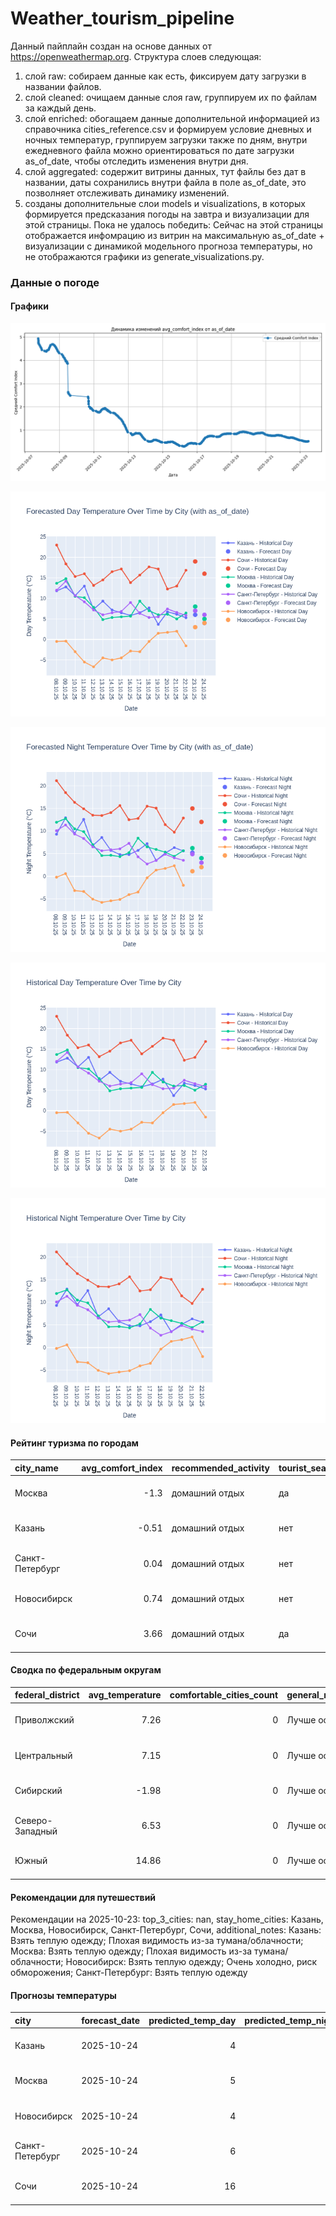 # Weather_tourism_pipeline
Данный пайплайн создан на основе данных от https://openweathermap.org.
Структура слоев следующая:
  1) слой raw: 
  собираем данные как есть, фиксируем дату загрузки в названии файлов.
  2) слой cleaned:
  очищаем данные слоя raw, группируем их по файлам за каждый день.
  3) слой enriched:
  обогащаем данные дополнительной информацией из справочника cities_reference.csv и формируем условие дневных и ночных температур,
  группируем загрузки также по дням, внутри ежедневного файла можно ориентироваться по дате загрузки as_of_date, чтобы отследить изменения внутри дня.
  4) слой aggregated:
   содержит витрины данных, тут файлы без дат в названии, даты сохранились внутри файла в поле as_of_date, это позволняет отслеживать динамику изменений.
  6) созданы дополнительные слои models и visualizations, в которых формируется предсказания погоды на завтра и визуализации для этой страницы.
  Пока не удалось победить: Сейчас на этой страницы отображается инфомрацию из витрин на максимальную as_of_date + визуализации с динамикой модельного прогноза температуры, 
  но не отображаются графики из generate_visualizations.py.
<!-- WEATHER DATA START -->
### Данные о погоде

#### Графики
![Comfort Index Trend](data/visualizations/comfort_index_trend.png)

![Forecasted Day Temperature](data/visualizations/forecasted_day_temperature.png)

![Forecasted Night Temperature](data/visualizations/forecasted_night_temperature.png)

![Historical Day Temperature](data/visualizations/historical_day_temperature.png)

![Historical Night Temperature](data/visualizations/historical_night_temperature.png)

#### Рейтинг туризма по городам
| city_name       |   avg_comfort_index | recommended_activity   | tourist_season_match   | tourism_season   | tour_recommendation       | as_of_date          |
|:----------------|--------------------:|:-----------------------|:-----------------------|:-----------------|:--------------------------|:--------------------|
| Москва          |               -1.3  | домашний отдых         | да                     | Круглогодично    | домашний отдых в сезон    | 2025-10-23 11:20:00 |
| Казань          |               -0.51 | домашний отдых         | нет                    | Май-Сентябрь     | домашний отдых вне сезона | 2025-10-23 11:20:00 |
| Санкт-Петербург |                0.04 | домашний отдых         | нет                    | Май-Сентябрь     | домашний отдых вне сезона | 2025-10-23 11:20:00 |
| Новосибирск     |                0.74 | домашний отдых         | нет                    | Июнь-Август      | домашний отдых вне сезона | 2025-10-23 11:20:00 |
| Сочи            |                3.66 | домашний отдых         | да                     | Май-Октябрь      | домашний отдых в сезон    | 2025-10-23 11:20:00 |

#### Сводка по федеральным округам
| federal_district   |   avg_temperature |   comfortable_cities_count | general_recommendation   | as_of_date          |
|:-------------------|------------------:|---------------------------:|:-------------------------|:--------------------|
| Приволжский        |              7.26 |                          0 | Лучше остаться дома      | 2025-10-23 11:20:00 |
| Центральный        |              7.15 |                          0 | Лучше остаться дома      | 2025-10-23 11:20:00 |
| Сибирский          |             -1.98 |                          0 | Лучше остаться дома      | 2025-10-23 11:20:00 |
| Северо-Западный    |              6.53 |                          0 | Лучше остаться дома      | 2025-10-23 11:20:00 |
| Южный              |             14.86 |                          0 | Лучше остаться дома      | 2025-10-23 11:20:00 |

#### Рекомендации для путешествий
Рекомендации на 2025-10-23: top_3_cities: nan, stay_home_cities: Казань, Москва, Новосибирск, Санкт-Петербург, Сочи, additional_notes: Казань: Взять теплую одежду; Плохая видимость из-за тумана/облачности; Москва: Взять теплую одежду; Плохая видимость из-за тумана/облачности; Новосибирск: Взять теплую одежду; Очень холодно, риск обморожения; Санкт-Петербург: Взять теплую одежду

#### Прогнозы температуры
| city            | forecast_date   |   predicted_temp_day |   predicted_temp_night | model_type       | as_of_date          |
|:----------------|:----------------|---------------------:|-----------------------:|:-----------------|:--------------------|
| Казань          | 2025-10-24      |                    4 |                      4 | LinearRegression | 2025-10-23 11:20:06 |
| Москва          | 2025-10-24      |                    5 |                      4 | LinearRegression | 2025-10-23 11:20:06 |
| Новосибирск     | 2025-10-24      |                    4 |                      2 | LinearRegression | 2025-10-23 11:20:06 |
| Санкт-Петербург | 2025-10-24      |                    6 |                      3 | LinearRegression | 2025-10-23 11:20:06 |
| Сочи            | 2025-10-24      |                   16 |                     12 | LinearRegression | 2025-10-23 11:20:06 |


<!-- WEATHER DATA END -->
